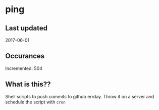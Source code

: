 # ping

## Last updated
2017-06-01

## Occurances
Incremented: 504

## What is this??
Shell scripts to push commits to github errday. Throw it on a server and schedule the script with `cron`


